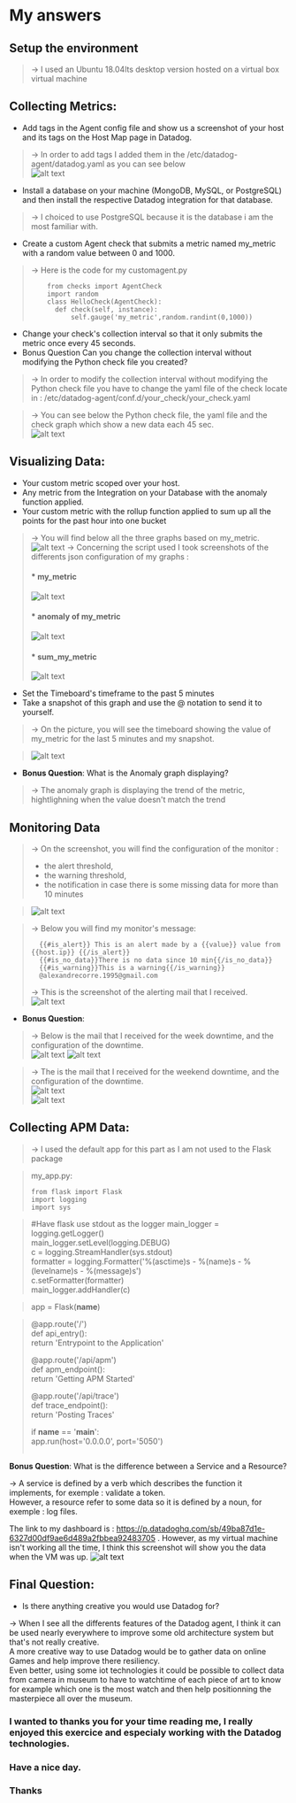 # My answers 

## Setup the environment

> &rarr; I used an Ubuntu 18.04lts desktop version  hosted on a virtual box virtual machine

## Collecting Metrics:

*  Add tags in the Agent config file and show us a screenshot of your host and its tags on the Host Map page in Datadog.

> &rarr; In order to add tags I added them in the /etc/datadog-agent/datadog.yaml as you can see below  
> ![alt text](https://github.com/Alexandrecorre/hiring-engineers/blob/solutions-engineer/screenshot1.PNG)

*  Install a database on your machine (MongoDB, MySQL, or PostgreSQL) and then install the respective Datadog integration for that database.

> &rarr; I choiced to use PostgreSQL because it is the database i am the most familiar with.  

* Create a custom Agent check that submits a metric named my_metric with a random value between 0 and 1000.

> &rarr; Here is the code for my customagent.py  
> ```
>     from checks import AgentCheck  
>     import random  
>     class HelloCheck(AgentCheck):  
>     	def check(self, instance):  
>     		self.gauge('my_metric',random.randint(0,1000))
> ```

* Change your check's collection interval so that it only submits the metric once every 45 seconds.
* Bonus Question Can you change the collection interval without modifying the Python check file you created?

> &rarr; In order to modify the collection interval without modifying the Python check file you have to change the yaml file of the check locate in : /etc/datadog-agent/conf.d/your_check/your_check.yaml  

> &rarr; You can see below the Python check file, the yaml file and the check graph which show a new data each 45 sec.  
> ![alt text](https://github.com/Alexandrecorre/hiring-engineers/blob/solutions-engineer/screenshot2.PNG)


## Visualizing Data:

* Your custom metric scoped over your host.
* Any metric from the Integration on your Database with the anomaly function applied.
* Your custom metric with the rollup function applied to sum up all the points for the past hour into one bucket

> &rarr; You will find below all the three graphs based on my_metric.  
> ![alt text](https://github.com/Alexandrecorre/hiring-engineers/blob/solutions-engineer/screenshot3.PNG)
> &rarr; Concerning the script used I took screenshots of the differents json configuration of my graphs :  
> ####	* my_metric 
> 	![alt text](https://github.com/Alexandrecorre/hiring-engineers/blob/solutions-engineer/my_metric_config.png)
> ####	* anomaly of my_metric 
> 	![alt text](https://github.com/Alexandrecorre/hiring-engineers/blob/solutions-engineer/anomaly_config.PNG)
> ####	* sum_my_metric 
>	![alt text](https://github.com/Alexandrecorre/hiring-engineers/blob/solutions-engineer/my_metric_sum_config.PNG)

* Set the Timeboard's timeframe to the past 5 minutes
* Take a snapshot of this graph and use the @ notation to send it to yourself.

> &rarr; On the picture, you will see the timeboard showing the value of my_metric for the last 5 minutes and my snapshot.  

> ![alt text](https://github.com/Alexandrecorre/hiring-engineers/blob/solutions-engineer/screenshot4.PNG)

* **Bonus Question**: What is the Anomaly graph displaying?

> &rarr; The anomaly graph is displaying the trend of the metric, hightlighning when the value doesn't match the trend  

## Monitoring Data

> &rarr; On the screenshot, you will find the configuration of the monitor :  
> 	* the alert threshold,  
>	* the warning threshold,  
>	* the notification in case there is some missing data for more than 10 minutes  

> ![alt text](https://github.com/Alexandrecorre/hiring-engineers/blob/solutions-engineer/screenshot5.PNG)

> &rarr; Below you will find my monitor's message:  
> ```
>	{{#is_alert}} This is an alert made by a {{value}} value from {{host.ip}} {{/is_alert}} 
>	{{#is_no_data}}There is no data since 10 min{{/is_no_data}} 
>	{{#is_warning}}This is a warning{{/is_warning}} 
>	@alexandrecorre.1995@gmail.com
> ```
> &rarr; This is the screenshot of the alerting mail that I received.  
> ![alt text](https://github.com/Alexandrecorre/hiring-engineers/blob/solutions-engineer/screenshot6.PNG)

* **Bonus Question**:

> &rarr; Below is the mail that I received for the week downtime, and the configuration of the downtime.  
> ![alt text](https://github.com/Alexandrecorre/hiring-engineers/blob/solutions-engineer/screenshot7.PNG) 
> ![alt text](https://github.com/Alexandrecorre/hiring-engineers/blob/solutions-engineer/screenshot7_1.PNG)

> &rarr; The is the mail that I received for the weekend downtime, and the configuration of the downtime.  
> ![alt text](https://github.com/Alexandrecorre/hiring-engineers/blob/solutions-engineer/screenshot8.PNG)  
> ![alt text](https://github.com/Alexandrecorre/hiring-engineers/blob/solutions-engineer/screenshot8_1.PNG) 

## Collecting APM Data:

> &rarr; I used the default app for this part as I am not used to the Flask package  

> my_app.py:  
> ```
> from flask import Flask
> import logging
> import sys

> #Have flask use stdout as the logger
> main_logger = logging.getLogger()  
> main_logger.setLevel(logging.DEBUG)  
> c = logging.StreamHandler(sys.stdout)  
> formatter = logging.Formatter('%(asctime)s - %(name)s - %(levelname)s - %(message)s')  
> c.setFormatter(formatter)  
> main_logger.addHandler(c)  

> app = Flask(__name__)  

> @app.route('/')  
> def api_entry():  
>	return 'Entrypoint to the Application'  
>
> @app.route('/api/apm')  
> def apm_endpoint():  
>	return 'Getting APM Started'  
> 
> @app.route('/api/trace')  
> def trace_endpoint():  
>	return 'Posting Traces'  
>
> if __name__ == '__main__':  
>	app.run(host='0.0.0.0', port='5050')  
> ```


**Bonus Question**: What is the difference between a Service and a Resource?

&rarr; A service is defined by a verb which describes the function it implements, for exemple : validate a token.  
However, a resource refer to some data so it is defined by a noun, for exemple : log files.  

The link to my dashboard is : https://p.datadoghq.com/sb/49ba87d1e-6327d00df9ae6d489a2fbbea92483705 .
However, as my virtual machine isn't working all the time, I think this screenshot will show you the data when the VM was up.
![alt text](https://github.com/Alexandrecorre/hiring-engineers/blob/solutions-engineer/screenshot9.png) 

## Final Question:

* Is there anything creative you would use Datadog for?

&rarr; When I see all the differents features of the Datadog agent, I think it can be used nearly everywhere to improve some old architecture system but that's not really creative.  
A more creative way to use Datadog would be to gather data on online Games and help improve there resiliency.  
Even better, using some iot technologies it could be possible to collect data from camera in museum to have to watchtime of each piece of art to know for example which one is the most watch and then help positionning the masterpiece all over the museum.

### I wanted to thanks you for your time reading me, I really enjoyed this exercice and especialy working with the Datadog technologies.
### Have a nice day.
### Thanks